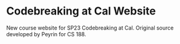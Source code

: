 # Codebreaking at Cal Website

New course website for SP23 Codebreaking at Cal. Original source developed by Peyrin for CS 188.
